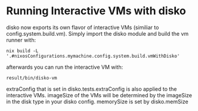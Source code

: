 # Running Interactive VMs with disko

disko now exports its own flavor of interactive VMs (similiar to config.system.build.vm).
Simply import the disko module and build the vm runner with:
```
nix build -L '.#nixosConfigurations.mymachine.config.system.build.vmWithDisko'
```

afterwards you can run the interactive VM with:

```
result/bin/disko-vm
```

extraConfig that is set in disko.tests.extraConfig is also applied to the interactive VMs.
imageSize of the VMs will be determined by the imageSize in the disk type in your disko config.
memorySize is set by disko.memSize
